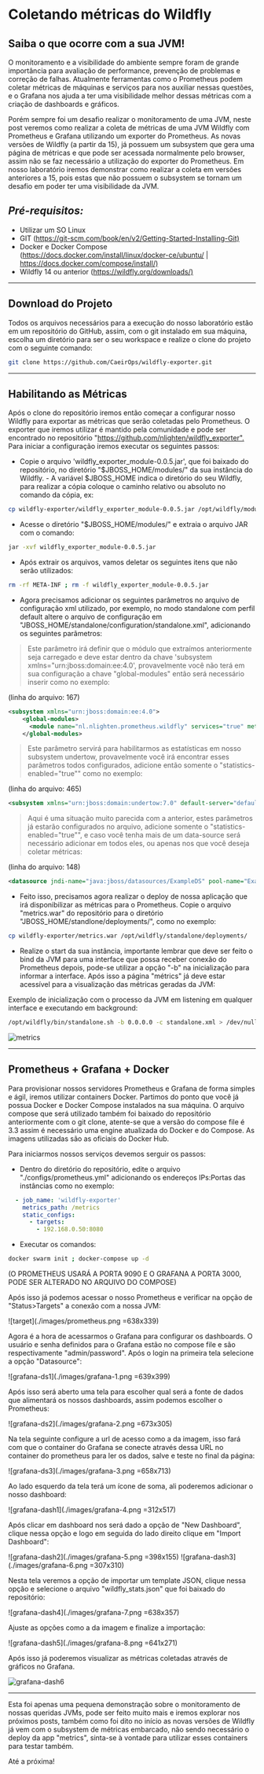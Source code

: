 # Coletando métricas do Wildfly

## Saiba o que ocorre com a sua JVM!

O monitoramento e a visibilidade do ambiente sempre foram de grande importância para avaliação de performance, prevenção de problemas e correção de falhas. Atualmente ferramentas como o Prometheus podem coletar métricas de máquinas e serviços para nos auxiliar nessas questões, e o Grafana nos ajuda a ter uma visibilidade melhor dessas métricas com  a criação de dashboards e gráficos.

Porém sempre foi um desafio realizar o monitoramento de uma JVM, neste post veremos como realizar a coleta de métricas de uma JVM Wildfly com Prometheus e Grafana utilizando um exporter do Prometheus.
As novas versões de Wildfly (a partir da 15), já possuem um subsystem que gera uma página de métricas e que pode ser acessada normalmente pelo browser, assim não se faz necessário a utilização do exporter do Prometheus. Em nosso laboratório iremos demonstrar como realizar a coleta em versões anteriores a 15, pois estas que não possuem o subsystem se tornam um desafio em poder ter uma visibilidade da JVM.

## *Pré-requisitos:*

* Utilizar um SO Linux
* GIT (<https://git-scm.com/book/en/v2/Getting-Started-Installing-Git)>
* Docker e Docker Compose (<https://docs.docker.com/install/linux/docker-ce/ubuntu/> | <https://docs.docker.com/compose/install/)>
* Wildfly 14 ou anterior (<https://wildfly.org/downloads/)>

---

## Download do Projeto

Todos os arquivos necessários para a execução do nosso laboratório estão em um repositório do GitHub, assim, com o git instalado em sua máquina, escolha um diretório para ser o seu workspace e realize o clone do projeto com o seguinte comando:

```bash
git clone https://github.com/CaeirOps/wildfly-exporter.git
```

---

## Habilitando as Métricas

Após o clone do repositório iremos então começar a configurar nosso Wildfly para exportar as métricas que serão coletadas pelo Prometheus. O exporter que iremos utilizar é mantido pela comunidade e pode ser encontrado no repositório "<https://github.com/nlighten/wildfly_exporter".> Para iniciar a configuração iremos executar os seguintes passos:

* Copie o arquivo 'wildfly_exporter_module-0.0.5.jar', que foi baixado do repositório, no diretório "$JBOSS_HOME/modules/" da sua instância do Wildfly. - A variável $JBOSS_HOME indica o diretório do seu Wildfly, para realizar a cópia coloque o caminho relativo ou absoluto no comando da cópia, ex:

```bash
cp wildfly-exporter/wildfly_exporter_module-0.0.5.jar /opt/wildfly/modules/
````

* Acesse o diretório "$JBOSS_HOME/modules/" e extraia o arquivo JAR com o comando:

```bash
jar -xvf wildfly_exporter_module-0.0.5.jar
```

* Após extrair os arquivos, vamos deletar os seguintes itens que não serão utilizados:

```bash
rm -rf META-INF ; rm -f wildfly_exporter_module-0.0.5.jar
```

* Agora precisamos adicionar os seguintes parâmetros no arquivo de configuração xml utilizado, por exemplo, no modo standalone com perfil default altere o arquivo de configuração em "JBOSS_HOME/standalone/configuration/standalone.xml", adicionando os seguintes parâmetros:

>Este parâmetro irá definir que o módulo que extraímos anteriormente seja carregado e deve estar dentro da chave 'subsystem xmlns="urn:jboss:domain:ee:4.0', provavelmente você não terá em sua configuração a chave "global-modules" então será necessário inserir como no exemplo:

(linha do arquivo: 167)

```xml
<subsystem xmlns="urn:jboss:domain:ee:4.0">
    <global-modules>
      <module name="nl.nlighten.prometheus.wildfly" services="true" meta-inf="true"/>
    </global-modules>
```

>Este parâmetro servirá para habilitarmos as estatísticas em nosso subsystem undertow, provavelmente você irá encontrar esses parâmetros todos configurados, adicione então somente o "statistics-enabled="true"" como no exemplo:

(linha do arquivo: 465)

```xml
<subsystem xmlns="urn:jboss:domain:undertow:7.0" default-server="default-server" default-virtual-host="default-host" default-servlet-container="default" default-security-domain="other" statistics-enabled="true">
````

>Aqui é uma situação muito parecida com a anterior, estes parâmetros já estarão configurados no arquivo, adicione somente o "statistics-enabled="true"", e caso você tenha mais de um data-source será necessário adicionar em todos eles, ou apenas nos que você deseja coletar métricas:

(linha do arquivo: 148)

```xml
<datasource jndi-name="java:jboss/datasources/ExampleDS" pool-name="ExampleDS" enabled="true" use-java-context="true" statistics-enabled="true">
````

* Feito isso, precisamos agora realizar o deploy de nossa aplicação que irá disponibilizar as métricas para o Prometheus. Copie o arquivo "metrics.war" do repositório para o diretório "JBOSS_HOME/standlone/deployments/", como no exemplo:

```bash
cp wildfly-exporter/metrics.war /opt/wildfly/standalone/deployments/
```

* Realize o start da sua instância, importante lembrar que deve ser feito o bind da JVM para uma interface que possa receber conexão do Prometheus depois, pode-se utilizar a opção "-b" na inicialização para informar a interface. Após isso a página "métrics" já deve estar acessível para a visualização das métricas geradas da JVM:

Exemplo de inicialização com o processo da JVM em listening em qualquer interface e executando em background:

```bash
/opt/wildfly/bin/standalone.sh -b 0.0.0.0 -c standalone.xml > /dev/null 2>&1 &
```

![metrics](./images/metrics.png)

---

## Prometheus + Grafana + Docker

Para provisionar nossos servidores Prometheus e Grafana de forma simples e ágil, iremos utilizar containers Docker. Partimos do ponto que você já possua Docker e Docker Compose instalados na sua máquina. O arquivo compose que será utilizado também foi baixado do repositório anteriormente com o git clone, atente-se que a versão do compose file é 3.3 assim é necessário uma engine atualizada do Docker e do Compose. As imagens utilizadas são as oficiais do Docker Hub.

Para iniciarmos nossos serviços devemos serguir os passos:

* Dentro do diretório do repositório, edite o arquivo "./configs/prometheus.yml" adicionando os endereços IPs:Portas das instâncias como no exemplo:

```yml
  - job_name: 'wildfly-exporter'
    metrics_path: /metrics
    static_configs:
      - targets:
        - 192.168.0.50:8080
```

* Executar os comandos:

```bash
docker swarm init ; docker-compose up -d
```

(O PROMETHEUS USARÁ A PORTA 9090 E O GRAFANA A PORTA 3000, PODE SER ALTERADO NO ARQUIVO DO COMPOSE)

Após isso já podemos acessar o nosso Prometheus e verificar na opção de "Status>Targets" a conexão com a nossa JVM:

![target](./images/prometheus.png =638x339)

Agora é a hora de acessarmos o Grafana para configurar os dashboards. O usuário e senha definidos para o Grafana estão no compose file e são respectivamente "admin/password". Após o login na primeira tela selecione a opção "Datasource":

![grafana-ds1](./images/grafana-1.png =639x399)

Após isso será aberto uma tela para escolher qual será a fonte de dados que alimentará os nossos dashboards, assim podemos escolher o Prometheus:

![grafana-ds2](./images/grafana-2.png =673x305)

Na tela seguinte configure a url de acesso como a da imagem, isso fará com que o container do Grafana se conecte através dessa URL no container do prometheus para ler os dados, salve e teste no final da página:

![grafana-ds3](./images/grafana-3.png =658x713)

Ao lado esquerdo da tela terá um ícone de soma, ali poderemos adicionar o nosso dashboard:

![grafana-dash1](./images/grafana-4.png =312x517)

Após clicar em dashboard nos será dado a opção de "New Dashboard", clique nessa opção e logo em seguida do lado direito clique em "Import Dashboard":

![grafana-dash2](./images/grafana-5.png =398x155) ![grafana-dash3](./images/grafana-6.png =307x310)

Nesta tela veremos a opção de importar um template JSON, clique nessa opção e selecione o arquivo "wildfly_stats.json" que foi baixado do repositório:

![grafana-dash4](./images/grafana-7.png =638x357)

Ajuste as opções como a da imagem e finalize a importação:

![grafana-dash5](./images/grafana-8.png =641x271)

Após isso já poderemos visualizar as métricas coletadas através de gráficos no Grafana.

![grafana-dash6](./images/grafana-9.png)

---

Esta foi apenas uma pequena demonstração sobre o monitoramento de nossas queridas JVMs, pode ser feito muito mais e iremos explorar nos próximos posts, também como foi dito no início as novas versões de Wildfly já vem com o subsystem de métricas embarcado, não sendo necessário o deploy da app "metrics", sinta-se à vontade para utilizar esses containers para testar também.

Até a próxima!
